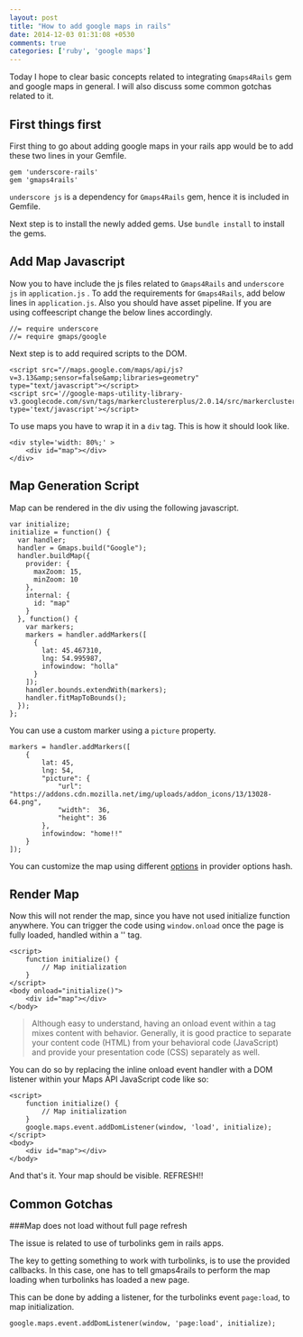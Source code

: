 ```yaml
---
layout: post
title: "How to add google maps in rails"
date: 2014-12-03 01:31:08 +0530
comments: true
categories: ['ruby', 'google maps']
---
```


Today I hope to clear basic concepts related to integrating `Gmaps4Rails` gem and google maps in general. I will also discuss some common gotchas related to it.

## First things first

First thing to go about adding google maps in your rails app would be to add these two lines in your Gemfile.

	gem 'underscore-rails'
	gem 'gmaps4rails'

`underscore js`  is a dependency for `Gmaps4Rails` gem, hence it is included in Gemfile.

Next step is to install the newly added gems. Use `bundle install` to install the gems.

## Add Map Javascript

Now you to have include the js files related to `Gmaps4Rails` and `underscore js` in `application.js` . To add the requirements for `Gmaps4Rails`, add below lines in `application.js`. Also you should have asset pipeline. If you are using coffeescript change the below lines accordingly.    

    //= require underscore
	//= require gmaps/google

Next step is to add required scripts to the DOM.

    <script src="//maps.google.com/maps/api/js?v=3.13&amp;sensor=false&amp;libraries=geometry" type="text/javascript"></script>
	<script src='//google-maps-utility-library-v3.googlecode.com/svn/tags/markerclustererplus/2.0.14/src/markerclusterer_packed.js' type='text/javascript'></script>

To use maps you have to wrap it in a `div` tag. This is how it should look like.

    <div style='width: 80%;' >
        <div id="map"></div>
    </div>


## Map Generation Script


Map can be rendered in the div using the following javascript.

    var initialize;
    initialize = function() {
      var handler;
      handler = Gmaps.build("Google");
      handler.buildMap({
        provider: {
          maxZoom: 15,
          minZoom: 10
        },
        internal: {
          id: "map"
        }
      }, function() {
        var markers;
        markers = handler.addMarkers([
          {
            lat: 45.467310,
            lng: 54.995987,
            infowindow: "holla"
          }
        ]);
        handler.bounds.extendWith(markers);
        handler.fitMapToBounds();
      });
    };

You can use a custom marker using a `picture` property.

    markers = handler.addMarkers([
        {
            lat: 45,
            lng: 54,
            "picture": {
                "url": "https://addons.cdn.mozilla.net/img/uploads/addon_icons/13/13028-64.png",
                "width":  36,
                "height": 36
            },
            infowindow: "home!!"
        }   
    ]);

You can customize the map using different [options](https://developers.google.com/maps/documentation/javascript/reference?hl=fr#MapOptions) in provider options hash. 

## Render Map

Now this will not render the map, since you have not used initialize function anywhere. You can trigger the code using `window.onload` once the page is fully loaded, handled within a '<body>' tag. 
    
    <script>
        function initialize() {
            // Map initialization
        }
    </script>
    <body onload="initialize()">
        <div id="map"></div>
    </body>

>Although easy to understand, having an onload event within a <body> tag mixes content with behavior. Generally, it is good practice to separate your content code (HTML) from your behavioral code (JavaScript) and provide your presentation code (CSS) separately as well. 

You can do so by replacing the inline onload event handler with a DOM listener within your Maps API JavaScript code like so:

    <script>
        function initialize() {
            // Map initialization
        }
        google.maps.event.addDomListener(window, 'load', initialize);
    </script>
    <body>
        <div id="map"></div>
    </body>

And that's it. Your map should be visible. REFRESH!!

## Common Gotchas

###Map does not load without full page refresh 

The issue is related to use of turbolinks gem in rails apps. 

The key to getting something to work with turbolinks, is to use the provided callbacks. In this case, one has to tell gmaps4rails to perform the map loading when turbolinks has loaded a new page.

This can be done by adding a listener, for the turbolinks event `page:load`, to map initialization.

    google.maps.event.addDomListener(window, 'page:load', initialize);


